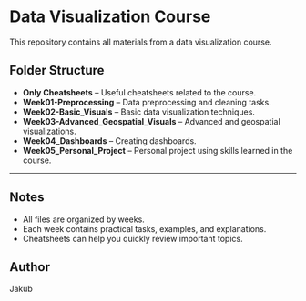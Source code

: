 # Data Visualization Course

This repository contains all materials from a data visualization course.

## Folder Structure

- **Only Cheatsheets** – Useful cheatsheets related to the course.
- **Week01-Preprocessing** – Data preprocessing and cleaning tasks.
- **Week02-Basic_Visuals** – Basic data visualization techniques.
- **Week03-Advanced_Geospatial_Visuals** – Advanced and geospatial visualizations.
- **Week04_Dashboards** – Creating dashboards.
- **Week05_Personal_Project** – Personal project using skills learned in the course.

---

## Notes

- All files are organized by weeks.
- Each week contains practical tasks, examples, and explanations.
- Cheatsheets can help you quickly review important topics.

## Author

Jakub
